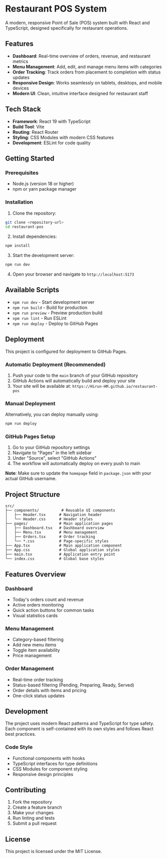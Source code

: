 # Restaurant POS System

A modern, responsive Point of Sale (POS) system built with React and TypeScript, designed specifically for restaurant operations.

## Features

- **Dashboard**: Real-time overview of orders, revenue, and restaurant metrics
- **Menu Management**: Add, edit, and manage menu items with categories
- **Order Tracking**: Track orders from placement to completion with status updates
- **Responsive Design**: Works seamlessly on tablets, desktops, and mobile devices
- **Modern UI**: Clean, intuitive interface designed for restaurant staff

## Tech Stack

- **Framework**: React 19 with TypeScript
- **Build Tool**: Vite
- **Routing**: React Router
- **Styling**: CSS Modules with modern CSS features
- **Development**: ESLint for code quality

## Getting Started

### Prerequisites

- Node.js (version 18 or higher)
- npm or yarn package manager

### Installation

1. Clone the repository:
```bash
git clone <repository-url>
cd restaurant-pos
```

2. Install dependencies:
```bash
npm install
```

3. Start the development server:
```bash
npm run dev
```

4. Open your browser and navigate to `http://localhost:5173`

## Available Scripts

- `npm run dev` - Start development server
- `npm run build` - Build for production
- `npm run preview` - Preview production build
- `npm run lint` - Run ESLint
- `npm run deploy` - Deploy to GitHub Pages

## Deployment

This project is configured for deployment to GitHub Pages.

### Automatic Deployment (Recommended)

1. Push your code to the `main` branch of your GitHub repository
2. GitHub Actions will automatically build and deploy your site
3. Your site will be available at: `https://Hirun-HM.github.io/restaurant-pos`

### Manual Deployment

Alternatively, you can deploy manually using:

```bash
npm run deploy
```

### GitHub Pages Setup

1. Go to your GitHub repository settings
2. Navigate to "Pages" in the left sidebar
3. Under "Source", select "GitHub Actions" 
4. The workflow will automatically deploy on every push to main

**Note**: Make sure to update the `homepage` field in `package.json` with your actual GitHub username.

## Project Structure

```
src/
├── components/          # Reusable UI components
│   ├── Header.tsx      # Navigation header
│   └── Header.css      # Header styles
├── pages/              # Main application pages
│   ├── Dashboard.tsx   # Dashboard overview
│   ├── Menu.tsx        # Menu management
│   ├── Orders.tsx      # Order tracking
│   └── *.css           # Page-specific styles
├── App.tsx             # Main application component
├── App.css             # Global application styles
├── main.tsx            # Application entry point
└── index.css           # Global base styles
```

## Features Overview

### Dashboard
- Today's orders count and revenue
- Active orders monitoring
- Quick action buttons for common tasks
- Visual statistics cards

### Menu Management
- Category-based filtering
- Add new menu items
- Toggle item availability
- Price management

### Order Management
- Real-time order tracking
- Status-based filtering (Pending, Preparing, Ready, Served)
- Order details with items and pricing
- One-click status updates

## Development

The project uses modern React patterns and TypeScript for type safety. Each component is self-contained with its own styles and follows React best practices.

### Code Style
- Functional components with hooks
- TypeScript interfaces for type definitions
- CSS Modules for component styling
- Responsive design principles

## Contributing

1. Fork the repository
2. Create a feature branch
3. Make your changes
4. Run linting and tests
5. Submit a pull request

## License

This project is licensed under the MIT License.
